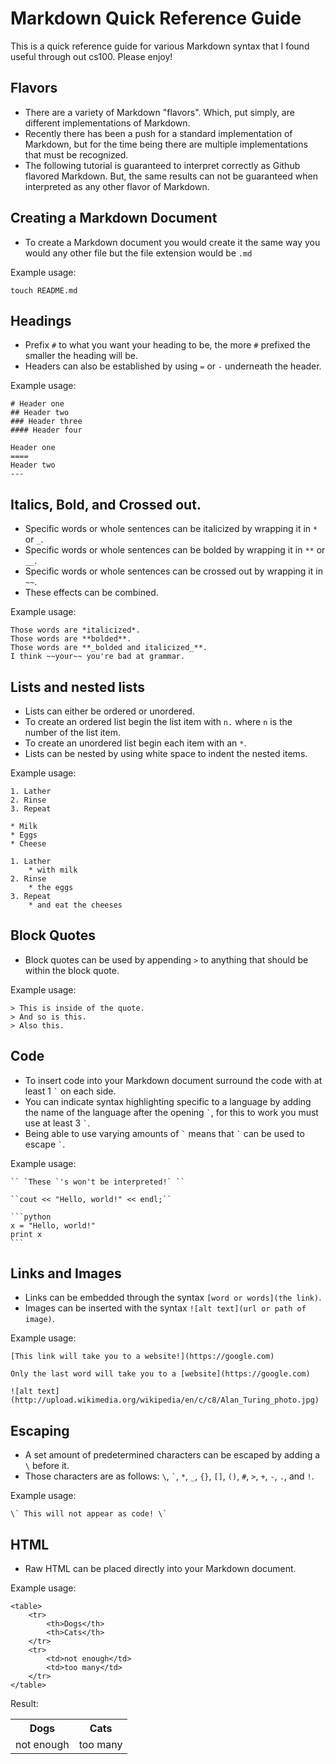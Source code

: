 Markdown Quick Reference Guide
===
This is a quick reference guide for various Markdown syntax that I found useful through out cs100. Please enjoy!

Flavors
---
* There are a variety of Markdown "flavors". Which, put simply, are different implementations of Markdown. 
* Recently there has been a push for a standard implementation of Markdown, but for the time being there are multiple          implementations that must be recognized.
* The following tutorial is guaranteed to interpret correctly as Github flavored Markdown. But, the same results can not be    guaranteed when interpreted as any other flavor of Markdown.

Creating a Markdown Document
---
* To create a Markdown document you would create it the same way you would any other file but the file extension would be ```.md```

Example usage:

    touch README.md

Headings
---
* Prefix ```#``` to what you want your heading to be, the more ```#``` prefixed the smaller the heading will be.
* Headers can also be established by using ```=``` or ```-``` underneath the header.

Example usage:

    # Header one
    ## Header two
    ### Header three
    #### Header four

    Header one
    ====
    Header two
    ---

Italics, Bold, and Crossed out.
---
* Specific words or whole sentences can be italicized by wrapping it in ```*``` or ```_```.
* Specific words or whole sentences can be bolded by wrapping it in ```**``` or ```__```.
* Specific words or whole sentences can be crossed out by wrapping it in ```~~```. 
* These effects can be combined.

Example usage:

    Those words are *italicized*.
    Those words are **bolded**.
    Those words are **_bolded and italicized_**.
    I think ~~your~~ you're bad at grammar.
Lists and nested lists
---
* Lists can either be ordered or unordered.
* To create an ordered list begin the list item with ```n.``` where ```n``` is the number of the list item.
* To create an unordered list begin each item with an ```*```.
* Lists can be nested by using white space to indent the nested items.

Example usage:
    
    1. Lather
    2. Rinse
    3. Repeat
    
    * Milk
    * Eggs
    * Cheese

    1. Lather
        * with milk
    2. Rinse
        * the eggs
    3. Repeat
        * and eat the cheeses

Block Quotes
---
* Block quotes can be used by appending ```>``` to anything that should be within the block quote.

Example usage:

    > This is inside of the quote.
    > And so is this.
    > Also this.

Code
---
* To insert code into your Markdown document surround the code with at least 1 `` ` `` on each side.
* You can indicate syntax highlighting specific to a language by adding the name of the language after the opening `` ` ``, for this to work you must use at least 3 `` ` ``.
* Being able to use varying amounts of ``` ` ``` means that  ``` ` ``` can be used to escape ``` ` ```.

Example usage:
    
    `` `These `'s won't be interpreted!` ``

    ``cout << "Hello, world!" << endl;``
    
    ```python
    x = "Hello, world!"
    print x
    ```
    
Links and Images
---
* Links can be embedded through the syntax ```[word or words](the link)```.
* Images can be inserted with the syntax ```![alt text](url or path of image)```.

Example usage:

    [This link will take you to a website!](https://google.com)
    
    Only the last word will take you to a [website](https://google.com)
    
    ![alt text](http://upload.wikimedia.org/wikipedia/en/c/c8/Alan_Turing_photo.jpg)

Escaping
---
* A set amount of predetermined characters can be escaped by adding a ```\``` before it.
* Those characters are as follows: `\`, `` ` ``, `*`, `_`, `{}`, `[]`, `()`, `#`, `>`, `+`, `-`, `.`, and `!`.

Example usage:
    
    \` This will not appear as code! \`

HTML
---
* Raw HTML can be placed directly into your Markdown document.

Example usage:

    <table>
        <tr>
            <th>Dogs</th>
            <th>Cats</th>
        </tr>
        <tr>
            <td>not enough</td>
            <td>too many</td>
        </tr>
    </table>
    
Result:

<table>
    <tr>
        <th>Dogs</th>
        <th>Cats</th>
    </tr>
    <tr>
        <td>not enough</td>
        <td>too many</td>
    </tr>
</table>
